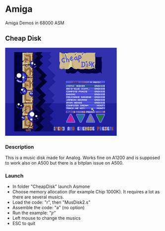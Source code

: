 # Amiga
Amiga Demos in 68000 ASM

## Cheap Disk

![CheapDisk Screenshot](CheapDisk.png "CheapDisk Screenshot")

### Description

This is a music disk made for Analog. Works fine on A1200 and is supposed to work also on A500 but there is a bitplan issue on A500.

### Launch

- In folder "CheapDisk" launch Asmone
- Choose memory allocation (for example Chip 1000K). It requires a lot as there are several musics.
- Load the code: "r", then "MusDisk2.s"
- Assemble the code: "a" (no option)
- Run the example: "jr"
- Left mouse to change the musics
- ESC to quit


